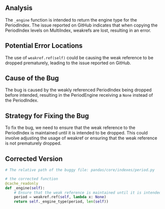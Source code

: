 ## Analysis
The `_engine` function is intended to return the engine type for the PeriodIndex. The issue reported on GitHub indicates that when copying the PeriodIndex levels on MultiIndex, weakrefs are lost, resulting in an error.

## Potential Error Locations
The use of `weakref.ref(self)` could be causing the weak reference to be dropped prematurely, leading to the issue reported on GitHub.

## Cause of the Bug
The bug is caused by the weakly referenced PeriodIndex being dropped before intended, resulting in the PeriodEngine receiving a `None` instead of the PeriodIndex.

## Strategy for Fixing the Bug
To fix the bug, we need to ensure that the weak reference to the PeriodIndex is maintained until it is intended to be dropped. This could involve adjusting the usage of weakref or ensuring that the weak reference is not prematurely dropped.

## Corrected Version
```python
# The relative path of the buggy file: pandas/core/indexes/period.py

# the corrected function
@cache_readonly
def _engine(self):
    # Ensure that the weak reference is maintained until it is intended to be dropped
    period = weakref.ref(self, lambda x: None)
    return self._engine_type(period, len(self))
```